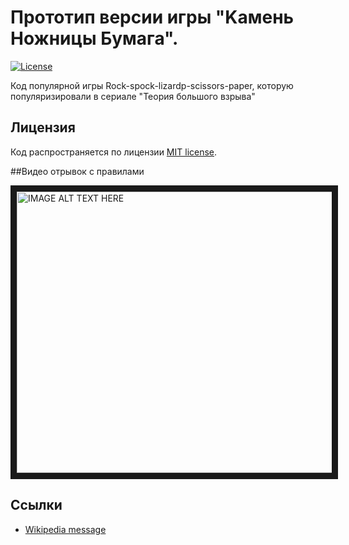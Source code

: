 # Прототип версии игры "Kамень Hожницы Бумага".

[![License](https://poser.pugx.org/laravel/framework/license.svg)](https://packagist.org/packages/laravel/framework)

Код популярной игры Rock-spock-lizardp-scissors-paper, которую популяризировали в
сериале "Теория большого взрыва"

## Лицензия
Код распространяется по лицензии [MIT license](http://opensource.org/licenses/MIT).

##Видео отрывок с правилами

<a href="http://www.youtube.com/watch?feature=player_embedded&v=x5Q6-wMx-K8
" target="_blank"><img src="http://img.youtube.com/vi/x5Q6-wMx-K8/0.jpg" 
alt="IMAGE ALT TEXT HERE" width="888" height="450" border="10" /></a>

## Ссылки
* [Wikipedia message](https://en.wikipedia.org/wiki/Rock-paper-scissors-lizard-Spock)
